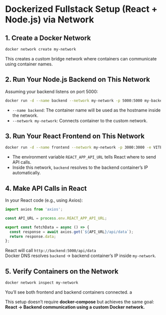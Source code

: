 # Dockerized Fullstack Setup (React + Node.js) via Network

## 1. Create a Docker Network
```bash
docker network create my-network
```
This creates a custom bridge network where containers can communicate using container names.


## 2. Run Your Node.js Backend on This Network
Assuming your backend listens on port 5000:
```bash
docker run -d --name backend --network my-network -p 5000:5000 my-backend-image
```
- `--name backend`: The container name will be used as the hostname inside the network.  
- `--network my-network`: Connects container to the custom network.


## 3. Run Your React Frontend on This Network
```bash
docker run -d --name frontend --network my-network -p 3000:3000 -e VITE_API_URL=http://backend:5000 my-frontend-image
```
- The environment variable `REACT_APP_API_URL` tells React where to send API calls.  
- Inside this network, `backend` resolves to the backend container’s IP automatically.


## 4. Make API Calls in React
In your React code (e.g., using Axios):
```javascript
import axios from 'axios';

const API_URL = process.env.REACT_APP_API_URL;

export const fetchData = async () => {
  const response = await axios.get(`${API_URL}/api/data`);
  return response.data;
};
```
React will call `http://backend:5000/api/data`  
Docker DNS resolves `backend` → backend container’s IP inside `my-network`.


## 5. Verify Containers on the Network
```bash
docker network inspect my-network
```
You’ll see both frontend and backend containers connected.
a

This setup doesn’t require **docker-compose** but achieves the same goal:  
**React → Backend communication using a custom Docker network.**
